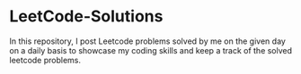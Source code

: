 # LeetCode-Solutions
In this repository, I post Leetcode problems solved by me on the given day on a daily basis to showcase my coding skills and keep a track of the solved leetcode problems.
